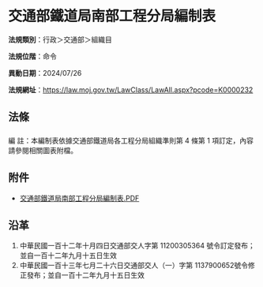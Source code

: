 # 交通部鐵道局南部工程分局編制表




**法規類別**：行政＞交通部＞組織目

**法規位階**：命令

**異動日期**：2024/07/26  

**法規網址**：https://law.moj.gov.tw/LawClass/LawAll.aspx?pcode=K0000232



## 法條
##### 
編      註：本編制表依據交通部鐵道局各工程分局組織準則第 4  條第 1 項訂定，內容請參閱相關圖表附檔。
## 附件
* [交通部鐵道局南部工程分局編制表.PDF](https://law.moj.gov.tw/LawClass/LawGetFile.ashx?FileId=0000372652)
## 沿革
1. 中華民國一百十二年十月四日交通部交人字第 11200305364  號令訂定發布；並自一百十二年九月十五日生效
1. 中華民國一百十三年七月二十六日交通部交人（一）字第 1137900652號令修正發布；並自一百十二年九月十五日生效
